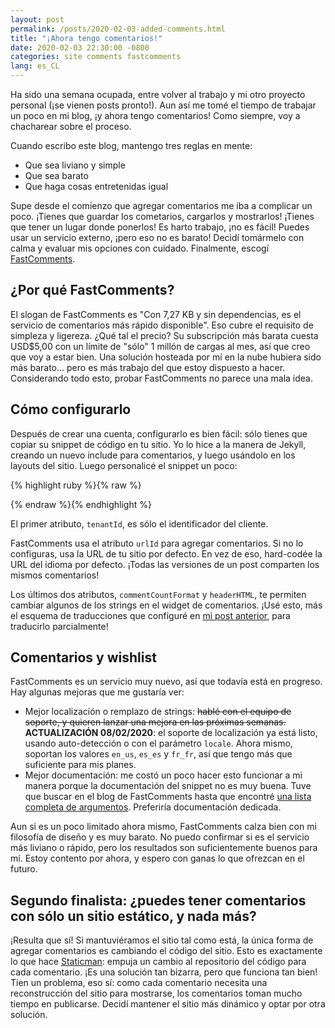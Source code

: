 ```yaml
---
layout: post
permalink: /posts/2020-02-03-added-comments.html
title: "¡Ahora tengo comentarios!"
date: 2020-02-03 22:30:00 -0800
categories: site comments fastcomments
lang: es_CL
---
```


Ha sido una semana ocupada, entre volver al trabajo y mi otro proyecto personal (¡se vienen posts pronto!). Aun así me tomé el tiempo de trabajar un poco en mi blog, ¡y ahora tengo comentarios! Como siempre, voy a chacharear sobre el proceso.

<!--more-->

Cuando escribo este blog, mantengo tres reglas en mente:
* Que sea liviano y simple
* Que sea barato
* Que haga cosas entretenidas igual

Supe desde el comienzo que agregar comentarios me iba a complicar un poco. ¡Tienes que guardar los cometarios, cargarlos y mostrarlos! ¡Tienes que tener un lugar donde ponerlos! Es harto trabajo, ¡no es fácil! Puedes usar un servicio externo, ¡pero eso no es barato! Decidí tomármelo con calma y evaluar mis opciones con cuidado. Finalmente, escogí [FastComments](https://fastcomments.com/).

## ¿Por qué FastComments?

El slogan de FastComments es "Con 7,27 KB y sin dependencias, es el servicio de comentarios más rápido disponible". Eso cubre el requisito de simpleza y ligereza. ¿Qué tal el precio? Su subscripción más barata cuesta USD$5,00 con un límite de "sólo" 1 millón de cargas al mes, así que creo que voy a estar bien. Una solución hosteada por mí en la nube hubiera sido más barato... pero es más trabajo del que estoy dispuesto a hacer. Considerando todo esto, probar FastComments no parece una mala idea.

## Cómo configurarlo

Después de crear una cuenta, configurarlo es bien fácil: sólo tienes que copiar su snippet de código en tu sitio. Yo lo hice a la manera de Jekyll, creando un nuevo include para comentarios, y luego usándolo en los layouts del sitio. Luego personalicé el snippet un poco:

{% highlight ruby %}{% raw %}
<script src="https://cdn.fastcomments.com/js/embed.min.js"></script>
<div id="fastcomments-widget"></div>
<script>
  window.FastCommentsUI(document.getElementById('fastcomments-widget'), {
    tenantId: "{{ site.fastcomments.tenantId }}",
    urlId: "{{ site.url }}{{ page.permalink | post.permalink }}",
    commentCountFormat: "[count] comments on {{ page.title | post.title }}",
    headerHTML: "<h1>{{ site.data.translated_strings.leave_a_comment[site.active_lang] }}</h1>",
  });
</script>
{% endraw %}{% endhighlight %}

El primer atributo, `tenantId`, es sólo el identificador del cliente.

FastComments usa el atributo `urlId` para agregar comentarios. Si no lo configuras, usa la URL de tu sitio por defecto. En vez de eso, hard-codée la URL del idioma por defecto. ¡Todas las versiones de un post comparten los mismos comentarios!

Los últimos dos atributos, `commentCountFormat` y `headerHTML`, te permiten cambiar algunos de los strings en el widget de comentarios. ¡Usé esto, más el esquema de traducciones que configuré en [mi post anterior](/posts/2020-01-26-first-post.html), para traducirlo parcialmente!

## Comentarios y wishlist

FastComments es un servicio muy nuevo, así que todavía está en progreso. Hay algunas mejoras que me gustaría ver:
* Mejor localización o remplazo de strings: ~~hablé con el equipo de soporte, y quieren lanzar una mejora en las próximas semanas.~~ **ACTUALIZACIÓN 08/02/2020**: el soporte de localización ya está listo, usando auto-detección o con el parámetro `locale`. Ahora mismo, soportan los valores `en_us`, `es_es` y `fr_fr`, así que tengo más que suficiente para mis planes.
* Mejor documentación: me costó un poco hacer esto funcionar a mi manera porque la documentación del snippet no es muy buena. Tuve que buscar en el blog de FastComments hasta que encontré [una lista completa de argumentos](https://blog.fastcomments.com/(1-24-2020)-how-to-make-a-comment-system-like-hackaday.com.html). Preferiría documentación dedicada.

Aun si es un poco limitado ahora mismo, FastComments calza bien con mi filosofía de diseño y es muy barato. No puedo confirmar si es el servicio más liviano o rápido, pero los resultados son suficientemente buenos para mí. Estoy contento por ahora, y espero con ganas lo que ofrezcan en el futuro.

## Segundo finalista: ¿puedes tener comentarios con sólo un sitio estático, y nada más?

¡Resulta que sí! Si mantuviéramos el sitio tal como está, la única forma de agregar comentarios es cambiando el código del sitio. Esto es exactamente lo que hace [Staticman](https://staticman.net/): empuja un cambio al repositorio del código para cada comentario. ¡Es una solución tan bizarra, pero que funciona tan bien! Tien un problema, eso sí: como cada comentario necesita una reconstrucción del sitio para mostrarse, los comentarios toman mucho tiempo en publicarse. Decidí mantener el sitio más dinámico y optar por otra solución.
